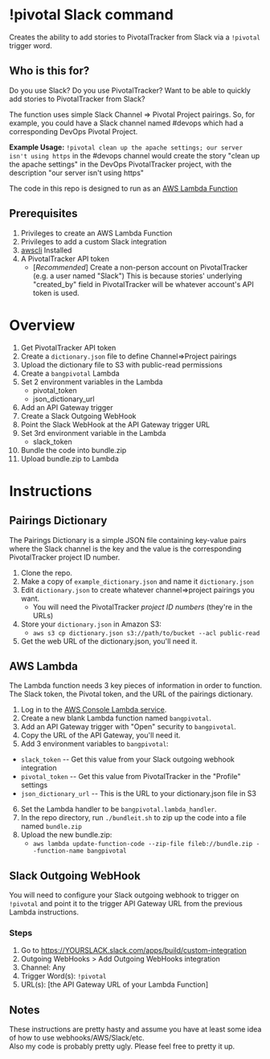 # !pivotal Slack command

Creates the ability to add stories to PivotalTracker from Slack via a `!pivotal` trigger word.

## Who is this for?

Do you use Slack? Do you use PivotalTracker? Want to be able to quickly add stories to PivotalTracker from Slack?

The function uses simple Slack Channel => Pivotal Project pairings. So, for example, you could have a Slack channel named #devops which had a corresponding DevOps Pivotal Project.

**Example Usage:** `!pivotal clean up the apache settings; our server isn't using https` in the #devops channel would create the story "clean up the apache settings" in the DevOps PivotalTracker project, with the description "our server isn't using https"

The code in this repo is designed to run as an [AWS Lambda Function](https://aws.amazon.com/lambda)

## Prerequisites

1. Privileges to create an AWS Lambda Function
2. Privileges to add a custom Slack integration
3. [awscli](https://aws.amazon.com/cli/) Installed
4. A PivotalTracker API token
    - [_Recommended_] Create a non-person account on PivotalTracker (e.g. a user named "Slack") This is because stories' underlying "created_by" field in PivotalTracker will be whatever account's API token is used.

# Overview

1. Get PivotalTracker API token
2. Create a `dictionary.json` file to define Channel=>Project pairings
3. Upload the dictionary file to S3 with public-read permissions
4. Create a `bangpivotal` Lambda
5. Set 2 environment variables in the Lambda
    - pivotal_token
    - json_dictionary_url
6. Add an API Gateway trigger
7. Create a Slack Outgoing WebHook
8. Point the Slack WebHook at the API Gateway trigger URL
9. Set 3rd environment variable in the Lambda
    - slack_token
10. Bundle the code into bundle.zip
11. Upload bundle.zip to Lambda

# Instructions

## Pairings Dictionary

The Pairings Dictionary is a simple JSON file containing key-value pairs where the Slack channel is the key and the value is the corresponding PivotalTracker project ID number.

1. Clone the repo.
2. Make a copy of `example_dictionary.json` and name it `dictionary.json`
3. Edit `dictionary.json` to create whatever channel=>project pairings you want.
    - You will need the PivotalTracker _project ID numbers_ (they're in the URLs)
4. Store your `dictionary.json` in Amazon S3:
    - `aws s3 cp dictionary.json s3://path/to/bucket --acl public-read`
5. Get the web URL of the dictionary.json, you'll need it.

## AWS Lambda

The Lambda function needs 3 key pieces of information in order to function. The Slack token, the Pivotal token, and the URL of the pairings dictionary.

1. Log in to the [AWS Console Lambda service](https://console.aws.amazon.com/lambda/).
2. Create a new blank Lambda function named `bangpivotal`.
3. Add an API Gateway trigger with "Open" security to `bangpivotal`.
4. Copy the URL of the API Gateway, you'll need it.
5. Add 3 environment variables to `bangpivotal`:

  - `slack_token` -- Get this value from your Slack outgoing webhook integration
  - `pivotal_token` -- Get this value from PivotalTracker in the "Profile" settings
  - `json_dictionary_url` -- This is the URL to your dictionary.json file in S3

6. Set the Lambda handler to be `bangpivotal.lambda_handler`.
7. In the repo directory, run `./bundleit.sh` to zip up the code into a file named `bundle.zip`
8. Upload the new bundle.zip:
    - `aws lambda update-function-code --zip-file fileb://bundle.zip --function-name bangpivotal`

## Slack Outgoing WebHook

You will need to configure your Slack outgoing webhook to trigger on `!pivotal` and point it to the trigger API Gateway URL from the previous Lambda instructions.

### Steps

1. Go to <https://YOURSLACK.slack.com/apps/build/custom-integration>
2. Outgoing WebHooks > Add Outgoing WebHooks integration
3. Channel: Any
4. Trigger Word(s): `!pivotal`
5. URL(s): [the API Gateway URL of your Lambda Function]

## Notes

These instructions are pretty hasty and assume you have at least some idea of how to use webhooks/AWS/Slack/etc.<br>
Also my code is probably pretty ugly. Please feel free to pretty it up.
